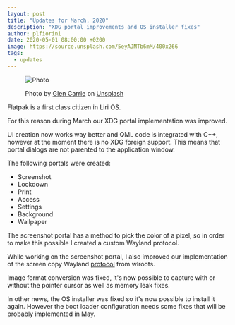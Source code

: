 ```yaml
---
layout:	post
title: "Updates for March, 2020"
description: "XDG portal improvements and OS installer fixes"
author: plfiorini
date: 2020-05-01 08:00:00 +0200
image: https://source.unsplash.com/5eyAJMTb6mM/400x266
tags:
  - updates
---
```


<figure markdown="1">

![Photo](https://source.unsplash.com/5eyAJMTb6mM/800x533)
<figcaption>
Photo by <a target="_blank" rel="noopener nofollow" href="https://unsplash.com/@glencarrie?utm_source=unsplash&utm_medium=referral&utm_content=creditCopyText">Glen Carrie</a>
on <a target="_blank" rel="noopener nofollow" href="https://unsplash.com/?utm_source=unsplash&utm_medium=referral&utm_content=creditCopyText">Unsplash</a>
</figcaption>

</figure>

Flatpak is a first class citizen in Liri OS.

For this reason during March our XDG portal implementation was improved.

UI creation now works way better and QML code is integrated with C++, however at the moment
there is no XDG foreign support.  This means that portal dialogs are not parented to the
application window.

The following portals were created:

 * Screenshot
 * Lockdown
 * Print
 * Access
 * Settings
 * Background
 * Wallpaper

The screenshot portal has a method to pick the color of a pixel, so in order to
make this possible I created a custom Wayland protocol.

While working on the screenshot portal, I also improved our implementation of
the screen copy Wayland [protocol][protoxml] from wlroots.

Image format conversion was fixed, it's now possible to capture with or without the
pointer cursor as well as memory leak fixes.

In other news, the OS installer was fixed so it's now possible to install it again.
However the boot loader configuration needs some fixes that will be probably implemented
in May.

[protoxml]: https://github.com/lirios/wayland/blob/develop/data/protocols/wlr-screencopy-unstable-v1.xml
